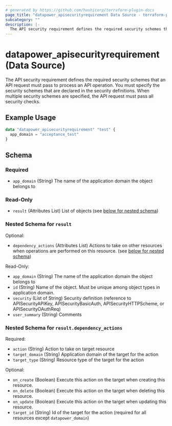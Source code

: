 ```yaml
---
# generated by https://github.com/hashicorp/terraform-plugin-docs
page_title: "datapower_apisecurityrequirement Data Source - terraform-provider-datapower"
subcategory: ""
description: |-
  The API security requirement defines the required security schemes that an API request must pass to process an API operation. You must specify the security schemes that are declared in the security definitions. When multiple security schemes are specified, the API request must pass all security checks.
---
```


# datapower_apisecurityrequirement (Data Source)

The API security requirement defines the required security schemes that an API request must pass to process an API operation. You must specify the security schemes that are declared in the security definitions. When multiple security schemes are specified, the API request must pass all security checks.

## Example Usage

```terraform
data "datapower_apisecurityrequirement" "test" {
  app_domain = "acceptance_test"
}
```

<!-- schema generated by tfplugindocs -->
## Schema

### Required

- `app_domain` (String) The name of the application domain the object belongs to

### Read-Only

- `result` (Attributes List) List of objects (see [below for nested schema](#nestedatt--result))

<a id="nestedatt--result"></a>
### Nested Schema for `result`

Optional:

- `dependency_actions` (Attributes List) Actions to take on other resources when operations are performed on this resource. (see [below for nested schema](#nestedatt--result--dependency_actions))

Read-Only:

- `app_domain` (String) The name of the application domain the object belongs to
- `id` (String) Name of the object. Must be unique among object types in application domain.
- `security` (List of String) Security definition (reference to APISecurityAPIKey, APISecurityBasicAuth, APISecurityHTTPScheme, or APISecurityOAuthReq)
- `user_summary` (String) Comments

<a id="nestedatt--result--dependency_actions"></a>
### Nested Schema for `result.dependency_actions`

Required:

- `action` (String) Action to take on target resource
- `target_domain` (String) Application domain of the target for the action
- `target_type` (String) Resource type of the target for the action

Optional:

- `on_create` (Boolean) Execute this action on the target when creating this resource.
- `on_delete` (Boolean) Execute this action on the target when deleting this resource.
- `on_update` (Boolean) Execute this action on the target when updating this resource.
- `target_id` (String) Id of the target for the action (required for all resources except `datapower_domain`)
